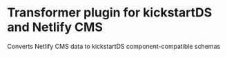 # Transformer plugin for kickstartDS and Netlify CMS

Converts Netlify CMS data to kickstartDS component-compatible schemas